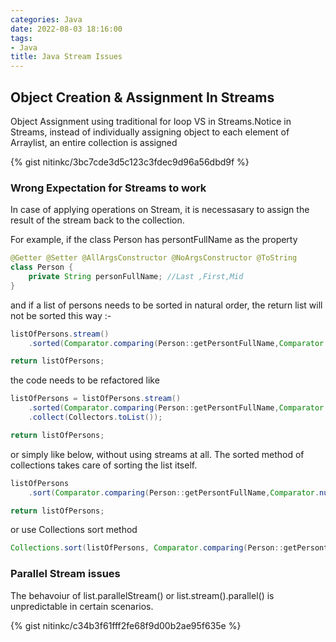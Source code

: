```yaml
---
categories: Java
date: 2022-08-03 18:16:00
tags:
- Java
title: Java Stream Issues
---
```


## Object Creation & Assignment In Streams

Object Assignment using traditional for loop VS in Streams.Notice in Streams,
instead of individually assigning object to each element of Arraylist, an entire
collection is assigned

{% gist nitinkc/3bc7cde3d5c123c3fdec9d96a56dbd9f %}

### Wrong Expectation for Streams to work

In case of applying operations on Stream, it is necessasary to assign the result
of the stream back to the collection.

For example, if the class Person has persontFullName as the property

```java
@Getter @Setter @AllArgsConstructor @NoArgsConstructor @ToString
class Person {
    private String personFullName; //Last ,First,Mid
}
```

and if a list of persons needs to be sorted in natural order, the return list
will not be sorted this way :-

```java
listOfPersons.stream()
    .sorted(Comparator.comparing(Person::getPersontFullName,Comparator.nullsLast(Comparator.naturalOrder())));

return listOfPersons;
```

the code needs to be refactored like

```java
listOfPersons = listOfPersons.stream()
    .sorted(Comparator.comparing(Person::getPersontFullName,Comparator.nullsLast(Comparator.naturalOrder())))
    .collect(Collectors.toList());

return listOfPersons;
```

or simply like below, without using streams at all. The sorted method of
collections takes care of sorting the list itself.

```java
listOfPersons
    .sort(Comparator.comparing(Person::getPersontFullName,Comparator.nullsLast(Comparator.naturalOrder())));

return listOfPersons;
```

or use Collections sort method

```java
Collections.sort(listOfPersons, Comparator.comparing(Person::getPersontFullName,Comparator.nullsLast(Comparator.naturalOrder())));
```

### Parallel Stream issues

The behavoiur of list.parallelStream() or list.stream().parallel() is
unpredictable in certain scenarios.

{% gist nitinkc/c34b3f61fff2fe68f9d00b2ae95f635e %}